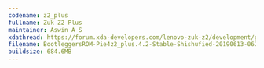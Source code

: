 ```yaml
---
codename: z2_plus
fullname: Zuk Z2 Plus
maintainer: Aswin A S
xdathread: https://forum.xda-developers.com/lenovo-zuk-z2/development/pie-bootleggers-3-5-shishufied-zuk-z2-t3867112
filename: BootleggersROM-Pie4z2_plus.4.2-Stable-Shishufied-20190613-062340.zip
buildsize: 684.6MB
---
```


